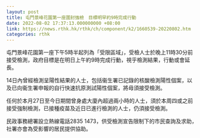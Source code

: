 ```yaml
---
layout: post
title: 屯門景峰花園第一座圍封強檢　目標明早約9時完成行動
date: 2022-08-02 17:37:13.000000000 +08:00
link: https://news.rthk.hk/rthk/ch/component/k2/1660539-20220802.htm
categories: rthk
---
```


屯門景峰花園第一座下午5時半起列為「受限區域」，受檢人士於晚上11時30分前接受檢測，政府目標是在明日上午約9時完成行動，視乎檢測結果，行動或會延長。
 
14日內曾經檢測呈陽性結果的人士，包括衞生署已記錄的核酸檢測陽性個案，以及已向衞生署申報的自行快速抗原測試陽性個案，將毋須接受檢測。
 
任何於本月27日至今日期間曾身處大廈內超過兩小時的人士，須於本周四或之前接受強制檢測，已接種疫苗及近日已進行檢測的人士，仍須接受檢測。

民政事務總署設立熱線電話2835 1473，供受檢測宣告限制下的市民查詢及求助，社署亦會為受影響的居民提供協助。
